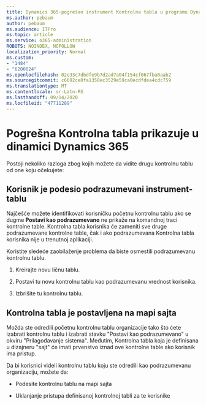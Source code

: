```yaml
---
title: Dynamics 365-pogrešan instrument Kontrolna tabla u programu Dynamics 365 objedinjeno interfejs
ms.author: pebaum
author: pebaum
ms.audience: ITPro
ms.topic: article
ms.service: o365-administration
ROBOTS: NOINDEX, NOFOLLOW
localization_priority: Normal
ms.custom:
- "1484"
- "6200024"
ms.openlocfilehash: 02e33c7dbdfe9b7d2ad7a04f154cf067fba0aab2
ms.sourcegitcommit: c6692ce0fa1358ec3529e59ca0ecdfdea4cdc759
ms.translationtype: MT
ms.contentlocale: sr-Latn-RS
ms.lasthandoff: 09/14/2020
ms.locfileid: "47711289"
---
```

# <a name="wrong-dashboard-shows-in-dynamics-365-unified-interface"></a>Pogrešna Kontrolna tabla prikazuje u dinamici Dynamics 365

Postoji nekoliko razloga zbog kojih možete da vidite drugu kontrolnu tablu od one koju očekujete:

## <a name="the-user-has-set-a-user-default-dashboard"></a>Korisnik je podesio podrazumevani instrument-tablu 

Najčešće možete identifikovati korisničku početnu kontrolnu tablu ako se dugme **Postavi kao podrazumevano** ne prikaže na komandnoj traci kontrolne table. Kontrolna tabla korisnika će zameniti sve druge podrazumevane kontrolne table, čak i ako podrazumevana Kontrolna tabla korisnika nije u trenutnoj aplikaciji.

Koristite sledeće zaobilaženje problema da biste osmestili podrazumevanu kontrolnu tablu.

1. Kreirajte novu ličnu tablu.

2. Postavi tu novu kontrolnu tablu kao podrazumevanu vrednost korisnika.

3. Izbrišite tu kontrolnu tablu.

## <a name="the-dashboard-is-set-in-the-sitemap"></a>Kontrolna tabla je postavljena na mapi sajta

Možda ste odredili početnu kontrolnu tablu organizacije tako što ćete izabrati kontrolnu tablu i izabrati stavku "Postavi kao podrazumevano" u okviru "Prilagođavanje sistema". Međutim, Kontrolna tabla koja je definisana u dizajneru "sajt" će imati prvenstvo iznad ove kontrolne table ako korisnik ima pristup.

Da bi korisnici videli kontrolnu tablu koju ste odredili kao podrazumevanu organizaciju, možete da:

* Podesite kontrolnu tablu na mapi sajta

* Uklanjanje pristupa definisanoj kontrolnoj tabli za te korisnike
